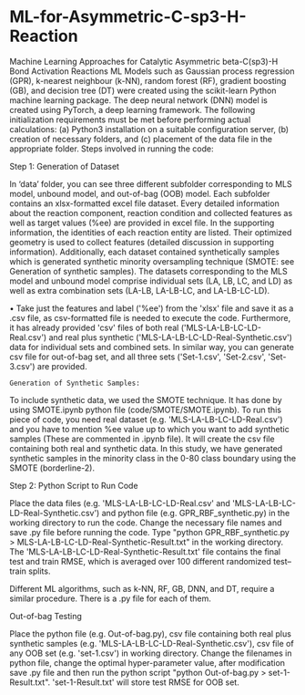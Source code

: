 # ML-for-Asymmetric-C-sp3-H-Reaction
Machine Learning Approaches for Catalytic Asymmetric beta-C(sp3)-H Bond Activation Reactions
ML Models such as Gaussian process regression (GPR), k-nearest neighbour (k-NN), random forest (RF), gradient boosting (GB), and decision tree (DT) were created using the scikit-learn Python machine learning package. The deep neural network (DNN) model is created using PyTorch, a deep learning framework. The following initialization requirements must be met before performing actual calculations: (a) Python3 installation on a suitable configuration server, (b) creation of necessary folders, and (c) placement of the data file in the appropriate folder. Steps involved in running the code:

   Step 1: Generation of Dataset 

In ‘data’ folder, you can see three different subfolder corresponding to MLS model, unbound model, and out-of-bag (OOB) model. Each subfolder contains an xlsx-formatted excel file dataset. Every detailed information about the reaction component, reaction condition and collected features as well as target values (%ee) are provided in excel file. In the supporting information, the identities of each reaction entity are listed. Their optimized geometry is used to collect features (detailed discussion in supporting information). Additionally, each dataset contained synthetically samples which is generated synthetic minority oversampling technique (SMOTE: see Generation of synthetic samples). The datasets corresponding to the MLS model and unbound model comprise individual sets (LA, LB, LC, and LD) as well as extra combination sets (LA-LB, LA-LB-LC, and LA-LB-LC-LD). 

• Take just the features and label ('%ee') from the 'xlsx' file and save it as a .csv file, as csv-formatted file is needed to execute the code. Furthermore, it has already provided 'csv' files of both real ('MLS-LA-LB-LC-LD-Real.csv') and real plus synthetic ('MLS-LA-LB-LC-LD-Real-Synthetic.csv') data for individual sets and combined sets. In similar way, you can generate csv file for out-of-bag set, and all three sets ('Set-1.csv', 'Set-2.csv', 'Set-3.csv') are provided.

    Generation of Synthetic Samples:
          
To include synthetic data, we used the SMOTE technique. It has done by using SMOTE.ipynb python file (code/SMOTE/SMOTE.ipynb).  To run this piece of code, you need real dataset (e.g. 'MLS-LA-LB-LC-LD-Real.csv') and you have to mention %ee value up to which you want to add synthetic samples (These are commented in .ipynb file). It will create the csv file containing both real and synthetic data. In this study, we have generated synthetic samples in the minority class in the 0-80 class boundary using the SMOTE (borderline-2).

   Step 2: Python Script to Run Code

Place the data files (e.g. 'MLS-LA-LB-LC-LD-Real.csv' and 'MLS-LA-LB-LC-LD-Real-Synthetic.csv') and python file (e.g. GPR_RBF_synthetic.py) in the working directory to run the code. Change the necessary file names and save .py file before running the code. Type "python GPR_RBF_synthetic.py > MLS-LA-LB-LC-LD-Real-Synthetic-Result.txt" in the working directory. The 'MLS-LA-LB-LC-LD-Real-Synthetic-Result.txt' file contains the final test and train RMSE, which is averaged over 100 different randomized test–train splits.

Different ML algorithms, such as k-NN, RF, GB, DNN, and DT, require a similar procedure. There is a .py file for each of them.

Out-of-bag Testing

Place the python file (e.g. Out-of-bag.py), csv file containing both real plus synthetic samples (e.g. 'MLS-LA-LB-LC-LD-Real-Synthetic.csv'), csv file of any OOB set (e.g. 'set-1.csv') in working directory. Change the filenames in python file, change the optimal hyper-parameter value, after modification save .py file and then run the python script "python Out-of-bag.py > set-1-Result.txt". 'set-1-Result.txt' will store test RMSE for OOB set.
